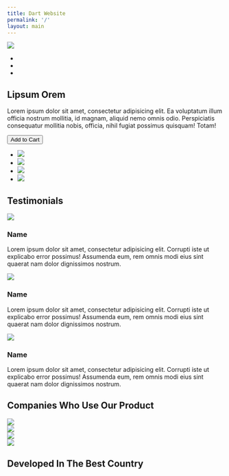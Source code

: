 ```yaml
---
title: Dart Website
permalink: '/'
layout: main
---
```


<div class="container">
  <div class="row product-slider">
    <div class="col-md-7">
      <div class="product-image">
        <img class="image" src="http://placehold.it/600x300">
        <ul class="slide-toggles">
          <li class="toggle"></li>
          <li class="toggle"></li>
          <li class="toggle"></li>
        </ul>
      </div>
    </div>
    <div class="col-md-5 product-info">
      <h2>Lipsum Orem</h2>
      <p>
        Lorem ipsum dolor sit amet, consectetur adipisicing elit.
        Ea voluptatum illum officia nostrum mollitia, id magnam, aliquid nemo omnis odio.
        Perspiciatis consequatur mollitia nobis, officia, nihil fugiat possimus quisquam! Totam!
      </p>
      <div class="row">
        <div class="col-xs-5">
          <button class="btn btn-block add-to-cart">Add to Cart</button>
        </div>
        <div class="col-xs-7">
          <ul class="share-buttons">
            <li class="share"><img src="http://placehold.it/30x30"></li>
            <li class="share"><img src="http://placehold.it/30x30"></li>
            <li class="share"><img src="http://placehold.it/30x30"></li>
            <li class="share"><img src="http://placehold.it/30x30"></li>
          </ul>
        </div>
      </div>
    </div>
  </div>
</div>
<div class="container-fluid bg-alt">
  <div class="container testimonials">
      <div class="row">
        <div class="col-xs-12">
          <!-- section title -->
          <h2 class="section-title">Testimonials</h2>
        </div>
      </div>
      <div class="row">
        <div class="col-md-8 profiles">
          <div class="row">
            <!-- section content -->
            <div class="col-md-4">
              <img class="profile-picture" src="http://placehold.it/100x100">
              <h3>Name</h3>
              <p>
                Lorem ipsum dolor sit amet, consectetur adipisicing elit.
                Corrupti iste ut explicabo error possimus! Assumenda eum,
                rem omnis modi eius sint quaerat nam dolor dignissimos nostrum.
              </p>
            </div>
            <div class="col-md-4">
              <img class="profile-picture" src="http://placehold.it/100x100">
              <h3>Name</h3>
              <p>
                Lorem ipsum dolor sit amet, consectetur adipisicing elit.
                Corrupti iste ut explicabo error possimus! Assumenda eum,
                rem omnis modi eius sint quaerat nam dolor dignissimos nostrum.
              </p>
            </div>
            <div class="col-md-4">
              <img class="profile-picture" src="http://placehold.it/100x100">
              <h3>Name</h3>
              <p>
                Lorem ipsum dolor sit amet, consectetur adipisicing elit.
                Corrupti iste ut explicabo error possimus! Assumenda eum,
                rem omnis modi eius sint quaerat nam dolor dignissimos nostrum.
              </p>
            </div>
          </div>
        </div>
      </div>
  </div>
</div>
<div class="container company-list">
  <div class="row">
    <div class="col-xs-12">
      <!-- section title -->
      <h2 class="section-title">Companies Who Use Our Product</h2>
    </div>
  </div>
  <div class="row">
    <!-- section content -->
    <div class="col-md-3">
      <img class="company-logo" src="http://placehold.it/300x300">
    </div>
    <div class="col-md-3">
      <img class="company-logo" src="http://placehold.it/300x300">
    </div>
    <div class="col-md-3">
      <img class="company-logo" src="http://placehold.it/300x300">
    </div>
    <div class="col-md-3">
      <img class="company-logo" src="http://placehold.it/300x300">
    </div>
  </div>
</div>
<div class="container">
  <div class="row">
    <div class="col-xs-12">
      <!-- section title -->
      <h2 class="section-title">Developed In The Best Country</h2>
    </div>
  </div>
</div>
<div class="container-fluid google-map">
  <!-- Google Map -->
</div>
